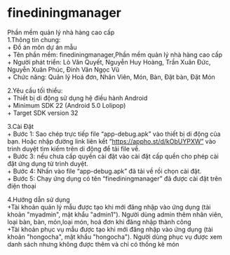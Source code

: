 # finediningmanager</br>
Phần mềm quản lý nhà hàng cao cấp</br>
1.Thông tin chung:</br>
	+ Đồ án môn dự án mẫu</br>
	+ Tên phần mềm: finediningmanager,Phần mềm quản lý nhà hàng cao cấp</br>
	+ Người phát triển: Lò Văn Quyết, Nguyễn Huy Hoàng, Trần Xuân Đức, Nguyễn Xuân Phúc, Đinh Văn Ngọc Vũ</br>
	+ Chức năng: Quản lý Hoá đơn, Nhân Viên, Món, Bàn, Đặt bàn, Đặt Món</br>

2.Yêu cầu tối thiểu:</br>
	+ Thiết bị di động sử dụng hệ điều hành Android</br>
	+ Minimum SDK 22 (Android 5.0 Lolipop)</br>
	+ Target SDK version 32</br>

3.Cài Đặt</br>
	+ Bước 1: Sao chép trực tiếp file “app-debug.apk” vào thiết bị di động của bạn. Hoặc nhập đường link liên kết “https://appho.st/d/kObUYPXW” vào trình duyệt tìm kiếm trên di động để tải file về.</br>
  	+ Bước 3: nếu chưa cấp quyền cài đặt vào cài đặt cấp quền cho phép cài đặt ứng dụng từ trình duyệt.</br>
	+ Bước 4: Nhấn vào file “app-debug.apk” đã tải về rồi chọn cài đặt.</br>
	+ Bước 5: Chạy ứng dụng có tên “finediningmanager” đã được cài đặt trên điện thoại</br>

4.Hướng dẫn sử dụng</br>
	+Tài khoản quản lý mẫu được tạo khi mới đăng nhập vào ứng dụng (tài khoản "myadmin", mật khẩu "admin1"). Người dùng admin thêm nhân viên, loại bàn, bàn, món,loại món, hoá đơn khi đăng nhập thành công </br>
        +Tài khoản phục vụ mẫu được tạo khi mới đăng nhập vào ứng dụng (tài khoản "hongocha", mật khẩu "hongocha"). Người dùng phục vụ được xem danh sách nhưng không được thêm và chỉ có thống kê món</br>
	
